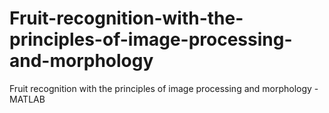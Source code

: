 # Fruit-recognition-with-the-principles-of-image-processing-and-morphology
Fruit recognition with the principles of image processing and morphology - MATLAB
